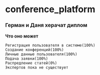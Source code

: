 # conference_platform
### Герман и Даня херачат диплом

**Что оно может**

    Регистрация пользователя в системе(100%)
    Создание конференций(100%)
    Личные данные пользователя(100%)
    Подача заявки(100%)
    Распредление статей(0%)
    Экспертов пока не существует
    

